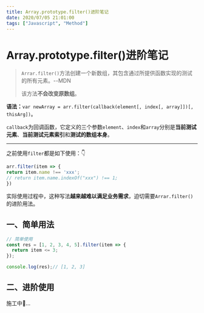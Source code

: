 ```yaml
---
title: Array.prototype.filter()进阶笔记
date: 2020/07/05 21:01:00
tags: ["Javascript", "Method"]
---
```


# Array.prototype.filter()进阶笔记

<ClientOnly>
  <display-bar :displayData="$frontmatter"></display-bar>
</ClientOnly>

> `Arrar.filter()`方法创建一个新数组，其包含通过所提供函数实现的测试的所有元素。--MDN
>
> 该方法**不会改变原数组**。

**语法：**`var newArray = arr.filter(callback(element[, index[, array]])[, thisArg])`。

`callback`为回调函数，它定义的三个参数`element`、`index`和`array`分别是**当前测试元素**、**当前测试元素索引**和**测试的数组本身**。

****

之前使用`filter`都是如下使用：👇

```js
arr.filter(item => {
return item.name !== 'xxx';
// return item.name.indexOf("xxx") !== 1;
})
```

实际使用过程中，这种写法**越来越难以满足业务需求**，迫切需要`Arrar.filter()`的进阶用法。

## 一、简单用法

```js
// 简单使用
const res = [1, 2, 3, 4, 5].filter(item => {
  return item <= 3;
});

console.log(res);// [1, 2, 3]
```

## 二、进阶使用



施工中🚧...

